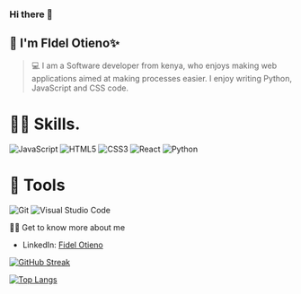 
### Hi there 👋
## 👨 I'm FIdel Otieno✨

> 💻 I am a Software developer from kenya, who enjoys making web applications aimed at making processes easier. I enjoy writing Python, JavaScript and CSS code.

# 👨‍🔬 Skills.
![JavaScript](https://img.shields.io/badge/javascript-%23323330.svg?style=for-the-badge&logo=javascript&logoColor=%23F7DF1E)
![HTML5](https://img.shields.io/badge/html5-%23E34F26.svg?style=for-the-badge&logo=html5&logoColor=white)
![CSS3](https://img.shields.io/badge/css3-%231572B6.svg?style=for-the-badge&logo=css3&logoColor=white)
![React](https://img.shields.io/badge/react-%23000.svg?style=for-the-badge&logo=react&logoColor=blue)
![Python](https://img.shields.io/badge/python-3670A0?style=for-the-badge&logo=python&logoColor=ffdd54)



# 🔧 Tools
![Git](https://img.shields.io/badge/git-%23F05033.svg?style=for-the-badge&logo=git&logoColor=white)
![Visual Studio Code](https://img.shields.io/badge/Visual%20Studio%20Code-0078d7.svg?style=for-the-badge&logo=visual-studio-code&logoColor=white)


👨‍🏫 Get to know more about me
- LinkedIn: [Fidel Otieno](https://www.linkedin.com/in/fidel-otieno-66b775240/)




[![GitHub Streak](https://github-readme-streak-stats.herokuapp.com?user=Fideltodayy&theme=react)](https://git.io/streak-stats)

[![Top Langs](https://github-readme-stats.vercel.app/api/top-langs/?username=fideltodayy&layout=compact&langs_count=6)](https://github.com/anuraghazra/github-readme-stats)

